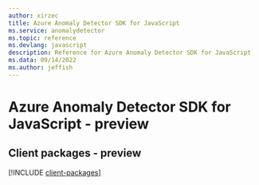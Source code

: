 ```yaml
---
author: xirzec
title: Azure Anomaly Detector SDK for JavaScript
ms.service: anomalydetector
ms.topic: reference
ms.devlang: javascript
description: Reference for Azure Anomaly Detector SDK for JavaScript
ms.data: 09/14/2022
ms.author: jeffish
---
```

# Azure Anomaly Detector SDK for JavaScript - preview

## Client packages - preview
[!INCLUDE [client-packages](anomaly-detector-client-index.md)]
